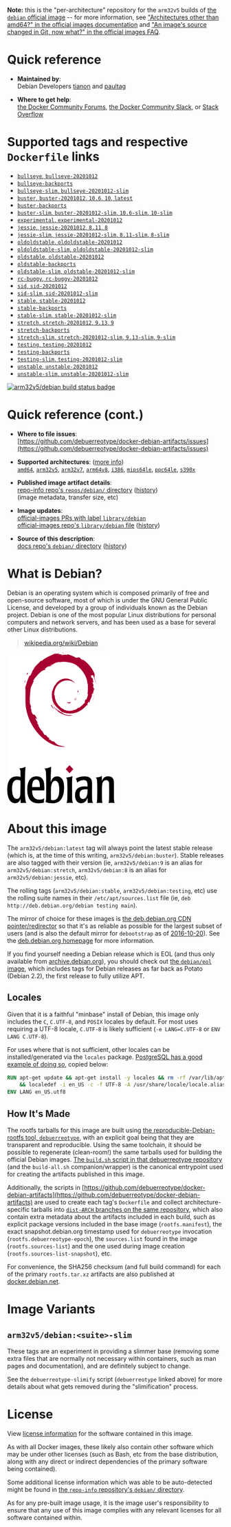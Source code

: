 <!--

********************************************************************************

WARNING:

    DO NOT EDIT "debian/README.md"

    IT IS AUTO-GENERATED

    (from the other files in "debian/" combined with a set of templates)

********************************************************************************

-->

**Note:** this is the "per-architecture" repository for the `arm32v5` builds of [the `debian` official image](https://hub.docker.com/_/debian) -- for more information, see ["Architectures other than amd64?" in the official images documentation](https://github.com/docker-library/official-images#architectures-other-than-amd64) and ["An image's source changed in Git, now what?" in the official images FAQ](https://github.com/docker-library/faq#an-images-source-changed-in-git-now-what).

# Quick reference

-	**Maintained by**:  
	Debian Developers [tianon](https://qa.debian.org/developer.php?login=tianon) and [paultag](https://qa.debian.org/developer.php?login=paultag)

-	**Where to get help**:  
	[the Docker Community Forums](https://forums.docker.com/), [the Docker Community Slack](https://dockr.ly/slack), or [Stack Overflow](https://stackoverflow.com/search?tab=newest&q=docker)

# Supported tags and respective `Dockerfile` links

-	[`bullseye`, `bullseye-20201012`](https://github.com/debuerreotype/docker-debian-artifacts/blob/600d01a2efef52bc5f3d851f55f3278ae3a38790/bullseye/Dockerfile)
-	[`bullseye-backports`](https://github.com/debuerreotype/docker-debian-artifacts/blob/600d01a2efef52bc5f3d851f55f3278ae3a38790/bullseye/backports/Dockerfile)
-	[`bullseye-slim`, `bullseye-20201012-slim`](https://github.com/debuerreotype/docker-debian-artifacts/blob/600d01a2efef52bc5f3d851f55f3278ae3a38790/bullseye/slim/Dockerfile)
-	[`buster`, `buster-20201012`, `10.6`, `10`, `latest`](https://github.com/debuerreotype/docker-debian-artifacts/blob/600d01a2efef52bc5f3d851f55f3278ae3a38790/buster/Dockerfile)
-	[`buster-backports`](https://github.com/debuerreotype/docker-debian-artifacts/blob/600d01a2efef52bc5f3d851f55f3278ae3a38790/buster/backports/Dockerfile)
-	[`buster-slim`, `buster-20201012-slim`, `10.6-slim`, `10-slim`](https://github.com/debuerreotype/docker-debian-artifacts/blob/600d01a2efef52bc5f3d851f55f3278ae3a38790/buster/slim/Dockerfile)
-	[`experimental`, `experimental-20201012`](https://github.com/debuerreotype/docker-debian-artifacts/blob/600d01a2efef52bc5f3d851f55f3278ae3a38790/experimental/Dockerfile)
-	[`jessie`, `jessie-20201012`, `8.11`, `8`](https://github.com/debuerreotype/docker-debian-artifacts/blob/600d01a2efef52bc5f3d851f55f3278ae3a38790/jessie/Dockerfile)
-	[`jessie-slim`, `jessie-20201012-slim`, `8.11-slim`, `8-slim`](https://github.com/debuerreotype/docker-debian-artifacts/blob/600d01a2efef52bc5f3d851f55f3278ae3a38790/jessie/slim/Dockerfile)
-	[`oldoldstable`, `oldoldstable-20201012`](https://github.com/debuerreotype/docker-debian-artifacts/blob/600d01a2efef52bc5f3d851f55f3278ae3a38790/oldoldstable/Dockerfile)
-	[`oldoldstable-slim`, `oldoldstable-20201012-slim`](https://github.com/debuerreotype/docker-debian-artifacts/blob/600d01a2efef52bc5f3d851f55f3278ae3a38790/oldoldstable/slim/Dockerfile)
-	[`oldstable`, `oldstable-20201012`](https://github.com/debuerreotype/docker-debian-artifacts/blob/600d01a2efef52bc5f3d851f55f3278ae3a38790/oldstable/Dockerfile)
-	[`oldstable-backports`](https://github.com/debuerreotype/docker-debian-artifacts/blob/600d01a2efef52bc5f3d851f55f3278ae3a38790/oldstable/backports/Dockerfile)
-	[`oldstable-slim`, `oldstable-20201012-slim`](https://github.com/debuerreotype/docker-debian-artifacts/blob/600d01a2efef52bc5f3d851f55f3278ae3a38790/oldstable/slim/Dockerfile)
-	[`rc-buggy`, `rc-buggy-20201012`](https://github.com/debuerreotype/docker-debian-artifacts/blob/600d01a2efef52bc5f3d851f55f3278ae3a38790/rc-buggy/Dockerfile)
-	[`sid`, `sid-20201012`](https://github.com/debuerreotype/docker-debian-artifacts/blob/600d01a2efef52bc5f3d851f55f3278ae3a38790/sid/Dockerfile)
-	[`sid-slim`, `sid-20201012-slim`](https://github.com/debuerreotype/docker-debian-artifacts/blob/600d01a2efef52bc5f3d851f55f3278ae3a38790/sid/slim/Dockerfile)
-	[`stable`, `stable-20201012`](https://github.com/debuerreotype/docker-debian-artifacts/blob/600d01a2efef52bc5f3d851f55f3278ae3a38790/stable/Dockerfile)
-	[`stable-backports`](https://github.com/debuerreotype/docker-debian-artifacts/blob/600d01a2efef52bc5f3d851f55f3278ae3a38790/stable/backports/Dockerfile)
-	[`stable-slim`, `stable-20201012-slim`](https://github.com/debuerreotype/docker-debian-artifacts/blob/600d01a2efef52bc5f3d851f55f3278ae3a38790/stable/slim/Dockerfile)
-	[`stretch`, `stretch-20201012`, `9.13`, `9`](https://github.com/debuerreotype/docker-debian-artifacts/blob/600d01a2efef52bc5f3d851f55f3278ae3a38790/stretch/Dockerfile)
-	[`stretch-backports`](https://github.com/debuerreotype/docker-debian-artifacts/blob/600d01a2efef52bc5f3d851f55f3278ae3a38790/stretch/backports/Dockerfile)
-	[`stretch-slim`, `stretch-20201012-slim`, `9.13-slim`, `9-slim`](https://github.com/debuerreotype/docker-debian-artifacts/blob/600d01a2efef52bc5f3d851f55f3278ae3a38790/stretch/slim/Dockerfile)
-	[`testing`, `testing-20201012`](https://github.com/debuerreotype/docker-debian-artifacts/blob/600d01a2efef52bc5f3d851f55f3278ae3a38790/testing/Dockerfile)
-	[`testing-backports`](https://github.com/debuerreotype/docker-debian-artifacts/blob/600d01a2efef52bc5f3d851f55f3278ae3a38790/testing/backports/Dockerfile)
-	[`testing-slim`, `testing-20201012-slim`](https://github.com/debuerreotype/docker-debian-artifacts/blob/600d01a2efef52bc5f3d851f55f3278ae3a38790/testing/slim/Dockerfile)
-	[`unstable`, `unstable-20201012`](https://github.com/debuerreotype/docker-debian-artifacts/blob/600d01a2efef52bc5f3d851f55f3278ae3a38790/unstable/Dockerfile)
-	[`unstable-slim`, `unstable-20201012-slim`](https://github.com/debuerreotype/docker-debian-artifacts/blob/600d01a2efef52bc5f3d851f55f3278ae3a38790/unstable/slim/Dockerfile)

[![arm32v5/debian build status badge](https://img.shields.io/jenkins/s/https/doi-janky.infosiftr.net/job/multiarch/job/arm32v5/job/debian.svg?label=arm32v5/debian%20%20build%20job)](https://doi-janky.infosiftr.net/job/multiarch/job/arm32v5/job/debian/)

# Quick reference (cont.)

-	**Where to file issues**:  
	[https://github.com/debuerreotype/docker-debian-artifacts/issues](https://github.com/debuerreotype/docker-debian-artifacts/issues)

-	**Supported architectures**: ([more info](https://github.com/docker-library/official-images#architectures-other-than-amd64))  
	[`amd64`](https://hub.docker.com/r/amd64/debian/), [`arm32v5`](https://hub.docker.com/r/arm32v5/debian/), [`arm32v7`](https://hub.docker.com/r/arm32v7/debian/), [`arm64v8`](https://hub.docker.com/r/arm64v8/debian/), [`i386`](https://hub.docker.com/r/i386/debian/), [`mips64le`](https://hub.docker.com/r/mips64le/debian/), [`ppc64le`](https://hub.docker.com/r/ppc64le/debian/), [`s390x`](https://hub.docker.com/r/s390x/debian/)

-	**Published image artifact details**:  
	[repo-info repo's `repos/debian/` directory](https://github.com/docker-library/repo-info/blob/master/repos/debian) ([history](https://github.com/docker-library/repo-info/commits/master/repos/debian))  
	(image metadata, transfer size, etc)

-	**Image updates**:  
	[official-images PRs with label `library/debian`](https://github.com/docker-library/official-images/pulls?q=label%3Alibrary%2Fdebian)  
	[official-images repo's `library/debian` file](https://github.com/docker-library/official-images/blob/master/library/debian) ([history](https://github.com/docker-library/official-images/commits/master/library/debian))

-	**Source of this description**:  
	[docs repo's `debian/` directory](https://github.com/docker-library/docs/tree/master/debian) ([history](https://github.com/docker-library/docs/commits/master/debian))

# What is Debian?

Debian is an operating system which is composed primarily of free and open-source software, most of which is under the GNU General Public License, and developed by a group of individuals known as the Debian project. Debian is one of the most popular Linux distributions for personal computers and network servers, and has been used as a base for several other Linux distributions.

> [wikipedia.org/wiki/Debian](https://en.wikipedia.org/wiki/Debian)

![logo](https://raw.githubusercontent.com/docker-library/docs/b449be7df57e9ed9086bb5821bfb5d6cdc5d67a4/debian/logo.png)

# About this image

The `arm32v5/debian:latest` tag will always point the latest stable release (which is, at the time of this writing, `arm32v5/debian:buster`). Stable releases are also tagged with their version (ie, `arm32v5/debian:9` is an alias for `arm32v5/debian:stretch`, `arm32v5/debian:8` is an alias for `arm32v5/debian:jessie`, etc).

The rolling tags (`arm32v5/debian:stable`, `arm32v5/debian:testing`, etc) use the rolling suite names in their `/etc/apt/sources.list` file (ie, `deb http://deb.debian.org/debian testing main`).

The mirror of choice for these images is [the deb.debian.org CDN pointer/redirector](https://deb.debian.org) so that it's as reliable as possible for the largest subset of users (and is also the default mirror for `debootstrap` as of [2016-10-20](https://anonscm.debian.org/cgit/d-i/debootstrap.git/commit/?id=9e8bc60ad1ccf3a25ce7890526b70059f3e770de)). See the [deb.debian.org homepage](https://deb.debian.org) for more information.

If you find yourself needing a Debian release which is EOL (and thus only available from [archive.debian.org](http://archive.debian.org)), you should check out [the `debian/eol` image](https://hub.docker.com/r/debian/eol/), which includes tags for Debian releases as far back as Potato (Debian 2.2), the first release to fully utilize APT.

## Locales

Given that it is a faithful "minbase" install of Debian, this image only includes the `C`, `C.UTF-8`, and `POSIX` locales by default. For most uses requiring a UTF-8 locale, `C.UTF-8` is likely sufficient (`-e LANG=C.UTF-8` or `ENV LANG C.UTF-8`).

For uses where that is not sufficient, other locales can be installed/generated via the `locales` package. [PostgreSQL has a good example of doing so](https://github.com/docker-library/postgres/blob/69bc540ecfffecce72d49fa7e4a46680350037f9/9.6/Dockerfile#L21-L24), copied below:

```dockerfile
RUN apt-get update && apt-get install -y locales && rm -rf /var/lib/apt/lists/* \
	&& localedef -i en_US -c -f UTF-8 -A /usr/share/locale/locale.alias en_US.UTF-8
ENV LANG en_US.utf8
```

## How It's Made

The rootfs tarballs for this image are built using [the reproducible-Debian-rootfs tool, `debuerreotype`](https://github.com/debuerreotype/debuerreotype), with an explicit goal being that they are transparent and reproducible. Using the same toolchain, it should be possible to regenerate (clean-room!) the same tarballs used for building the official Debian images. [The `build.sh` script in that debuerreotype repository](https://github.com/debuerreotype/debuerreotype/blob/master/build.sh) (and the `build-all.sh` companion/wrapper) is the canonical entrypoint used for creating the artifacts published in this image.

Additionally, the scripts in [https://github.com/debuerreotype/docker-debian-artifacts](https://github.com/debuerreotype/docker-debian-artifacts) are used to create each tag's `Dockerfile` and collect architecture-specific tarballs into [`dist-ARCH` branches on the same repository](https://github.com/debuerreotype/docker-debian-artifacts/branches), which also contain extra metadata about the artifacts included in each build, such as explicit package versions included in the base image (`rootfs.manifest`), the exact snapshot.debian.org timestamp used for `debuerreotype` invocation (`rootfs.debuerreotype-epoch`), the `sources.list` found in the image (`rootfs.sources-list`) and the one used during image creation (`rootfs.sources-list-snapshot`), etc.

For convenience, the SHA256 checksum (and full build command) for each of the primary `rootfs.tar.xz` artifacts are also published at [docker.debian.net](https://docker.debian.net/).

# Image Variants

## `arm32v5/debian:<suite>-slim`

These tags are an experiment in providing a slimmer base (removing some extra files that are normally not necessary within containers, such as man pages and documentation), and are definitely subject to change.

See the `debuerreotype-slimify` script (`debuerreotype` linked above) for more details about what gets removed during the "slimification" process.

# License

View [license information](https://www.debian.org/social_contract#guidelines) for the software contained in this image.

As with all Docker images, these likely also contain other software which may be under other licenses (such as Bash, etc from the base distribution, along with any direct or indirect dependencies of the primary software being contained).

Some additional license information which was able to be auto-detected might be found in [the `repo-info` repository's `debian/` directory](https://github.com/docker-library/repo-info/tree/master/repos/debian).

As for any pre-built image usage, it is the image user's responsibility to ensure that any use of this image complies with any relevant licenses for all software contained within.
